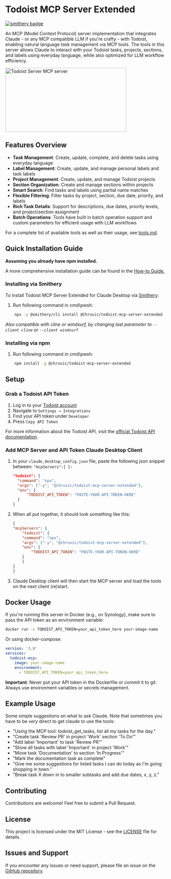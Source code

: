 # Todoist MCP Server Extended

[![smithery badge](https://smithery.ai/badge/@Chrusic/todoist-mcp-server-extended)](https://smithery.ai/server/@Chrusic/todoist-mcp-server-extended)

An MCP (Model Context Protocol) server implementation that integrates Claude - or any MCP compatible LLM if you're crafty - with Todoist, enabling natural language task management via MCP tools. The tools in this server allows Claude to interact with your Todoist tasks, projects, sections, and labels using everyday language, while also optimized for LLM workflow efficiency.

<a href="https://glama.ai/mcp/servers/xzuab11d38"><img width="380" height="200" src="https://glama.ai/mcp/servers/xzuab11d38/badge" alt="Todoist Server MCP server" /></a>

## Features Overview

* **Task Management**: Create, update, complete, and delete tasks using everyday language
* **Label Management**: Create, update, and manage personal labels and task labels
* **Project Management**: Create, update, and manage Todoist projects
* **Section Organization**: Create and manage sections within projects
* **Smart Search**: Find tasks and labels using partial name matches
* **Flexible Filtering**: Filter tasks by project, section, due date, priority, and labels
* **Rich Task Details**: Support for descriptions, due dates, priority levels, and project/section assignment
* **Batch Operations**: Tools have built in batch operation support and custom parameters for efficient usage with LLM workflows

For a complete list of available tools as well as their usage, see [tools.md](doc/tools.md).

## Quick Installation Guide

**Assuming you already have npm installed.**

A more comprehensive installation guide can be found in the [How-to Guide.](doc/Howto%20-%20Setting%20up%20Claude%20Todoist%20MCP%20on%20Windows.md)

### Installing via Smithery

To install Todoist MCP Server Extended for Claude Desktop via [Smithery](https://smithery.ai/server/@Chrusic/todoist-mcp-server-extended):

1. Run following command in cmd\pwsh:

```bash
    npx -y @smithery/cli install @Chrusic/todoist-mcp-server-extended --client claude
```

*Also compatible with cline or windsurf, by changing last parameter to  `--client cline` or `--client windsurf`*

### Installing via npm

1. Run following command in cmd\pwsh:

``` bash
    npm install -g @chrusic/todoist-mcp-server-extended
```

## Setup

### Grab a Todoist API Token

1. Log in to your [Todoist account](https://www.todoist.com/)
2. Navigate to `Settings → Integrations`
3. Find your API token under `Developer`
4. Press `Copy API Token`

For more information about the Todoist API, visit the [official Todoist API documentation](https://developer.todoist.com/guides/#developing-with-todoist).

### Add MCP Server and API Token Claude Desktop Client

1. In your  `claude_desktop_config.json` file, paste the following json snippet between: `"mcpServers":{ }:`

    ``` json
    "todoist": {
      "command": "npx",
      "args": ["-y", "@chrusic/todoist-mcp-server-extended"],
      "env": {
          "TODOIST_API_TOKEN": "PASTE-YOUR-API-TOKEN-HERE"
      }
    }
    ```

2. When all put together, it should look something like this:

    ``` json
    {
    "mcpServers": {
        "todoist": {
        "command": "npx",
        "args": ["-y", "@chrusic/todoist-mcp-server-extended"],
        "env": {
            "TODOIST_API_TOKEN": "PASTE-YOUR-API-TOKEN-HERE"
        }
        }
    }
    }
    ```

3. Claude Desktop client will then start the MCP server and load the tools on the next client (re)start.

## Docker Usage

If you're running this server in Docker (e.g., on Synology), make sure to pass the API token as an environment variable:

```bash
docker run -e TODOIST_API_TOKEN=your_api_token_here your-image-name
```

Or using docker-compose:

```yaml
version: '3.8'
services:
  todoist-mcp:
    image: your-image-name
    environment:
      - TODOIST_API_TOKEN=your_api_token_here
```

**Important**: Never put your API token in the Dockerfile or commit it to git. Always use environment variables or secrets management.

## Example Usage

Some simple suggestions on what to ask Claude. Note that sometimes you have to be *very* direct to get claude to use the tools:

* "Using the MCP tool: todoist_get_tasks, list all my tasks for the day."
* "Create task 'Review PR' in project 'Work' section 'To Do'"
* "Add label 'Important' to task 'Review PR'"
* "Show all tasks with label 'Important' in project 'Work'"
* "Move task 'Documentation' to section 'In Progress'"
* "Mark the documentation task as complete"
* "Give me some suggestions for listed tasks I can do today as I'm going shopping in town."
* "Break task X down in to smaller subtasks and add due dates, x, y, z."

## Contributing

Contributions are welcome! Feel free to submit a Pull Request.

## License

This project is licensed under the MIT License - see the [LICENSE](LICENSE) file for details.

## Issues and Support

If you encounter any issues or need support, please file an issue on the [GitHub repository](https://github.com/Chrusic/todoist-mcp-server-extended/issues).
